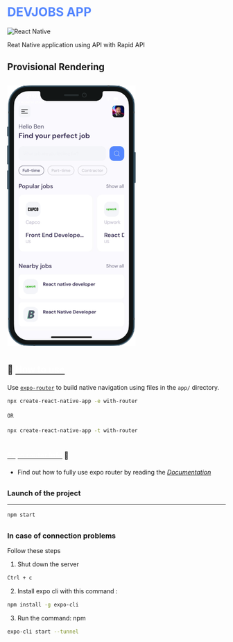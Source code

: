 # <span style="color: #5486ff;">**DEVJOBS APP**</span>

![React Native](https://img.shields.io/badge/react_native-%2320232a.svg?style=for-the-badge&logo=react&logoColor=%2361DAFB)

Reat Native application using API with Rapid API

<div style="margin-top: 30px;"></div>

## **Provisional Rendering**

<div style="margin-top: 30px;"></div>

<img src="assets/images/iPhone-README-image.png" style="height: 600px"/>

<div style="margin-top: 10px;"></div>

#

<div style="margin-top: 35px;"></div>

## 🚀 [<span style="font-weight: bold; color: white">How to use</span>](#🚀-how-to-use)

<div style="margin-top: 20px;"></div>

Use [`expo-router`](https://expo.github.io/router) to build native navigation using files in the `app/` directory.

```sh
npx create-react-native-app -e with-router

OR

npx create-react-native-app -t with-router
```

#

<div style="margin-top: 30px;"></div>

### [<span style="font-weight: bold; color: white">Expo router Info</span>](#expo-router-info) 📝

<div style="margin-top: 20px;"></div>

- Find out how to fully use expo router by reading the [_Documentation_](https://expo.github.io/router)

<div style="margin-top: 30px;"></div>

### **Launch of the project**

---

```sh
npm start
```

<div style="margin-top: 30px;"></div>

### **In case of connection problems**

Follow these steps

1. Shut down the server

```sh
Ctrl + c
```

2. Install expo cli with this command :

```sh
npm install -g expo-cli
```

3. Run the command: npm

```sh
expo-cli start --tunnel
```
